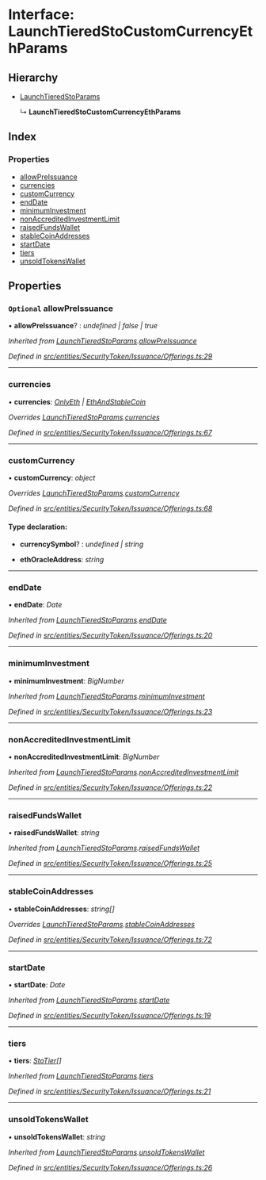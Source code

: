# Interface: LaunchTieredStoCustomCurrencyEthParams

## Hierarchy

* [LaunchTieredStoParams](_entities_securitytoken_issuance_offerings_.launchtieredstoparams.md)

  ↳ **LaunchTieredStoCustomCurrencyEthParams**

## Index

### Properties

* [allowPreIssuance](_entities_securitytoken_issuance_offerings_.launchtieredstocustomcurrencyethparams.md#optional-allowpreissuance)
* [currencies](_entities_securitytoken_issuance_offerings_.launchtieredstocustomcurrencyethparams.md#currencies)
* [customCurrency](_entities_securitytoken_issuance_offerings_.launchtieredstocustomcurrencyethparams.md#customcurrency)
* [endDate](_entities_securitytoken_issuance_offerings_.launchtieredstocustomcurrencyethparams.md#enddate)
* [minimumInvestment](_entities_securitytoken_issuance_offerings_.launchtieredstocustomcurrencyethparams.md#minimuminvestment)
* [nonAccreditedInvestmentLimit](_entities_securitytoken_issuance_offerings_.launchtieredstocustomcurrencyethparams.md#nonaccreditedinvestmentlimit)
* [raisedFundsWallet](_entities_securitytoken_issuance_offerings_.launchtieredstocustomcurrencyethparams.md#raisedfundswallet)
* [stableCoinAddresses](_entities_securitytoken_issuance_offerings_.launchtieredstocustomcurrencyethparams.md#stablecoinaddresses)
* [startDate](_entities_securitytoken_issuance_offerings_.launchtieredstocustomcurrencyethparams.md#startdate)
* [tiers](_entities_securitytoken_issuance_offerings_.launchtieredstocustomcurrencyethparams.md#tiers)
* [unsoldTokensWallet](_entities_securitytoken_issuance_offerings_.launchtieredstocustomcurrencyethparams.md#unsoldtokenswallet)

## Properties

### `Optional` allowPreIssuance

• **allowPreIssuance**? : *undefined | false | true*

*Inherited from [LaunchTieredStoParams](_entities_securitytoken_issuance_offerings_.launchtieredstoparams.md).[allowPreIssuance](_entities_securitytoken_issuance_offerings_.launchtieredstoparams.md#optional-allowpreissuance)*

*Defined in [src/entities/SecurityToken/Issuance/Offerings.ts:29](https://github.com/PolymathNetwork/polymath-sdk/blob/45453ad/src/entities/SecurityToken/Issuance/Offerings.ts#L29)*

___

###  currencies

• **currencies**: *[OnlyEth](../modules/_entities_securitytoken_issuance_offerings_.md#onlyeth) | [EthAndStableCoin](../modules/_entities_securitytoken_issuance_offerings_.md#ethandstablecoin)*

*Overrides [LaunchTieredStoParams](_entities_securitytoken_issuance_offerings_.launchtieredstoparams.md).[currencies](_entities_securitytoken_issuance_offerings_.launchtieredstoparams.md#currencies)*

*Defined in [src/entities/SecurityToken/Issuance/Offerings.ts:67](https://github.com/PolymathNetwork/polymath-sdk/blob/45453ad/src/entities/SecurityToken/Issuance/Offerings.ts#L67)*

___

###  customCurrency

• **customCurrency**: *object*

*Overrides [LaunchTieredStoParams](_entities_securitytoken_issuance_offerings_.launchtieredstoparams.md).[customCurrency](_entities_securitytoken_issuance_offerings_.launchtieredstoparams.md#optional-customcurrency)*

*Defined in [src/entities/SecurityToken/Issuance/Offerings.ts:68](https://github.com/PolymathNetwork/polymath-sdk/blob/45453ad/src/entities/SecurityToken/Issuance/Offerings.ts#L68)*

#### Type declaration:

* **currencySymbol**? : *undefined | string*

* **ethOracleAddress**: *string*

___

###  endDate

• **endDate**: *Date*

*Inherited from [LaunchTieredStoParams](_entities_securitytoken_issuance_offerings_.launchtieredstoparams.md).[endDate](_entities_securitytoken_issuance_offerings_.launchtieredstoparams.md#enddate)*

*Defined in [src/entities/SecurityToken/Issuance/Offerings.ts:20](https://github.com/PolymathNetwork/polymath-sdk/blob/45453ad/src/entities/SecurityToken/Issuance/Offerings.ts#L20)*

___

###  minimumInvestment

• **minimumInvestment**: *BigNumber*

*Inherited from [LaunchTieredStoParams](_entities_securitytoken_issuance_offerings_.launchtieredstoparams.md).[minimumInvestment](_entities_securitytoken_issuance_offerings_.launchtieredstoparams.md#minimuminvestment)*

*Defined in [src/entities/SecurityToken/Issuance/Offerings.ts:23](https://github.com/PolymathNetwork/polymath-sdk/blob/45453ad/src/entities/SecurityToken/Issuance/Offerings.ts#L23)*

___

###  nonAccreditedInvestmentLimit

• **nonAccreditedInvestmentLimit**: *BigNumber*

*Inherited from [LaunchTieredStoParams](_entities_securitytoken_issuance_offerings_.launchtieredstoparams.md).[nonAccreditedInvestmentLimit](_entities_securitytoken_issuance_offerings_.launchtieredstoparams.md#nonaccreditedinvestmentlimit)*

*Defined in [src/entities/SecurityToken/Issuance/Offerings.ts:22](https://github.com/PolymathNetwork/polymath-sdk/blob/45453ad/src/entities/SecurityToken/Issuance/Offerings.ts#L22)*

___

###  raisedFundsWallet

• **raisedFundsWallet**: *string*

*Inherited from [LaunchTieredStoParams](_entities_securitytoken_issuance_offerings_.launchtieredstoparams.md).[raisedFundsWallet](_entities_securitytoken_issuance_offerings_.launchtieredstoparams.md#raisedfundswallet)*

*Defined in [src/entities/SecurityToken/Issuance/Offerings.ts:25](https://github.com/PolymathNetwork/polymath-sdk/blob/45453ad/src/entities/SecurityToken/Issuance/Offerings.ts#L25)*

___

###  stableCoinAddresses

• **stableCoinAddresses**: *string[]*

*Overrides [LaunchTieredStoParams](_entities_securitytoken_issuance_offerings_.launchtieredstoparams.md).[stableCoinAddresses](_entities_securitytoken_issuance_offerings_.launchtieredstoparams.md#optional-stablecoinaddresses)*

*Defined in [src/entities/SecurityToken/Issuance/Offerings.ts:72](https://github.com/PolymathNetwork/polymath-sdk/blob/45453ad/src/entities/SecurityToken/Issuance/Offerings.ts#L72)*

___

###  startDate

• **startDate**: *Date*

*Inherited from [LaunchTieredStoParams](_entities_securitytoken_issuance_offerings_.launchtieredstoparams.md).[startDate](_entities_securitytoken_issuance_offerings_.launchtieredstoparams.md#startdate)*

*Defined in [src/entities/SecurityToken/Issuance/Offerings.ts:19](https://github.com/PolymathNetwork/polymath-sdk/blob/45453ad/src/entities/SecurityToken/Issuance/Offerings.ts#L19)*

___

###  tiers

• **tiers**: *[StoTier](_types_index_.stotier.md)[]*

*Inherited from [LaunchTieredStoParams](_entities_securitytoken_issuance_offerings_.launchtieredstoparams.md).[tiers](_entities_securitytoken_issuance_offerings_.launchtieredstoparams.md#tiers)*

*Defined in [src/entities/SecurityToken/Issuance/Offerings.ts:21](https://github.com/PolymathNetwork/polymath-sdk/blob/45453ad/src/entities/SecurityToken/Issuance/Offerings.ts#L21)*

___

###  unsoldTokensWallet

• **unsoldTokensWallet**: *string*

*Inherited from [LaunchTieredStoParams](_entities_securitytoken_issuance_offerings_.launchtieredstoparams.md).[unsoldTokensWallet](_entities_securitytoken_issuance_offerings_.launchtieredstoparams.md#unsoldtokenswallet)*

*Defined in [src/entities/SecurityToken/Issuance/Offerings.ts:26](https://github.com/PolymathNetwork/polymath-sdk/blob/45453ad/src/entities/SecurityToken/Issuance/Offerings.ts#L26)*
